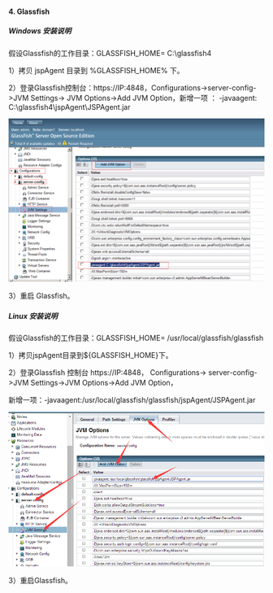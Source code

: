 #### 4. Glassfish
##### Windows 安装说明
假设Glassfish的工作目录：GLASSFISH_HOME= C:\glassfish4

1）拷贝 jspAgent 目录到 %GLASSFISH_HOME% 下。

2）登录Glassfish控制台：https://IP:4848，Configurations->server-config->JVM Settings-> JVM Options->Add JVM Option，新增一项 ：
-javaagent: C:\glassfish4\jspAgent\JSPAgent.jar

![](/assets/Windows_Glassfish_1.png)

3）重启 Glassfish。
##### Linux 安装说明
假设Glassfish的工作目录：GLASSFISH_HOME= /usr/local/glassfish/glassfish

1）拷贝jspAgent目录到${GLASSFISH_HOME}下。

2）登录Glassfish 控制台 https://IP:4848， Configurations-> server-config->JVM Settings->JVM Options->Add JVM Option， 

新增一项：-javaagent:/usr/local/glassfish/glassfish/jspAgent/JSPAgent.jar

![](/assets/Linux_Glassfish_1.png)

3）重启Glassfish。